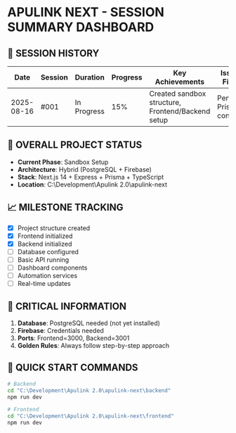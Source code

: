# APULINK NEXT - SESSION SUMMARY DASHBOARD

## 📅 SESSION HISTORY

| Date | Session | Duration | Progress | Key Achievements | Issues Fixed |
|------|---------|----------|----------|-----------------|--------------|
| 2025-08-16 | #001 | In Progress | 15% | Created sandbox structure, Frontend/Backend setup | Pending: Prisma config |

## 🎯 OVERALL PROJECT STATUS
- **Current Phase**: Sandbox Setup
- **Architecture**: Hybrid (PostgreSQL + Firebase)
- **Stack**: Next.js 14 + Express + Prisma + TypeScript
- **Location**: C:\Development\Apulink 2.0\apulink-next

## 📈 MILESTONE TRACKING
- [x] Project structure created
- [x] Frontend initialized
- [x] Backend initialized
- [ ] Database configured
- [ ] Basic API running
- [ ] Dashboard components
- [ ] Automation services
- [ ] Real-time updates

## 🔑 CRITICAL INFORMATION
1. **Database**: PostgreSQL needed (not yet installed)
2. **Firebase**: Credentials needed
3. **Ports**: Frontend=3000, Backend=3001
4. **Golden Rules**: Always follow step-by-step approach

## 🚀 QUICK START COMMANDS
```bash
# Backend
cd "C:\Development\Apulink 2.0\apulink-next\backend"
npm run dev

# Frontend
cd "C:\Development\Apulink 2.0\apulink-next\frontend"
npm run dev
```